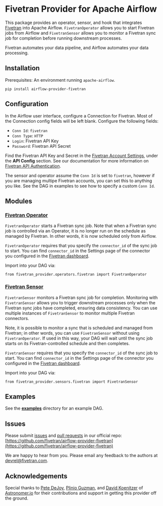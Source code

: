 # Fivetran Provider for Apache Airflow

This package provides an operator, sensor, and hook that integrates [Fivetran](https://fivetran.com) into Apache Airflow. `FivetranOperator` allows you to start Fivetran jobs from Airflow and `FivetranSensor` allows you to monitor a Fivetran sync job for completion before running downstream processes.

Fivetran automates your data pipeline, and Airflow automates your data processing.

## Installation

Prerequisites: An environment running `apache-airflow`.

```
pip install airflow-provider-fivetran
```

## Configuration

In the Airflow user interface, configure a Connection for Fivetran. Most of the Connection config fields will be left blank. Configure the following fields:

* `Conn Id`: `fivetran`
* `Conn Type`: `HTTP`
* `Login`: Fivetran API Key
* `Password`: Fivetran API Secret

Find the Fivetran API Key and Secret in the [Fivetran Account Settings](https://fivetran.com/account/settings), under the **API Config** section. See our documentation for more information on [Fivetran API Authentication](https://fivetran.com/docs/rest-api/getting-started#authentication).

The sensor and operator assume the `Conn Id` is set to `fivetran`, however if you are managing multipe Fivetran accounts, you can set this to anything you like. See the DAG in examples to see how to specify a custom `Conn Id`.

## Modules

### [Fivetran Operator](https://github.com/fivetran/airflow-provider-fivetran/blob/main/fivetran_provider/operators/fivetran.py)

`FivetranOperator` starts a Fivetran sync job. Note that when a Fivetran sync job is controlled via an Operator, it is no longer run on the schedule as managed by Fivetran. In other words, it is now scheduled only from Airflow.

`FivetranOperator` requires that you specify the `connector_id` of the sync job to start. You can find `connector_id` in the Settings page of the connector you configured in the [Fivetran dashboard](https://fivetran.com/dashboard/connectors).

Import into your DAG via:
```
from fivetran_provider.operators.fivetran import FivetranOperator
```

### [Fivetran Sensor](https://github.com/fivetran/airflow-provider-fivetran/blob/main/fivetran_provider/sensors/fivetran.py)

`FivetranSensor` monitors a Fivetran sync job for completion. Monitoring with `FivetranSensor` allows you to trigger downstream processes only when the Fivetran sync jobs have completed, ensuring data consistency. You can use multiple instances of `FivetranSensor` to monitor multiple Fivetran connectors.

Note, it is possible to monitor a sync that is scheduled and managed from Fivetran; in other words, you can use `FivetranSensor` without using `FivetranOperator`. If used in this way, your DAG will wait until the sync job starts on its Fivetran-controlled schedule and then completes.

`FivetranSensor` requires that you specify the `connector_id` of the sync job to start. You can find `connector_id` in the Settings page of the connector you configured in the [Fivetran dashboard](https://fivetran.com/dashboard/connectors).

Import into your DAG via:
```
from fivetran_provider.sensors.fivetran import FivetranSensor
```

## Examples

See the [**examples**](https://github.com/fivetran/airflow-provider-fivetran/tree/main/fivetran_provider/example_dags) directory for an example DAG.

## Issues

Please submit [issues](https://github.com/fivetran/airflow-provider-fivetran/issues) and [pull requests](https://github.com/fivetran/airflow-provider-fivetran/pulls) in our official repo:
[https://github.com/fivetran/airflow-provider-fivetran](https://github.com/fivetran/airflow-provider-fivetran)

We are happy to hear from you. Please email any feedback to the authors at [devrel@fivetran.com](mailto:devrel@fivetran.com).


## Acknowledgements

Special thanks to [Pete DeJoy](https://github.com/petedejoy), [Plinio Guzman](https://github.com/pgzmnk), and [David Koenitzer](https://github.com/sunkickr) of [Astronomer.io](https://www.astronomer.io/) for their contributions and support in getting this provider off the ground.

